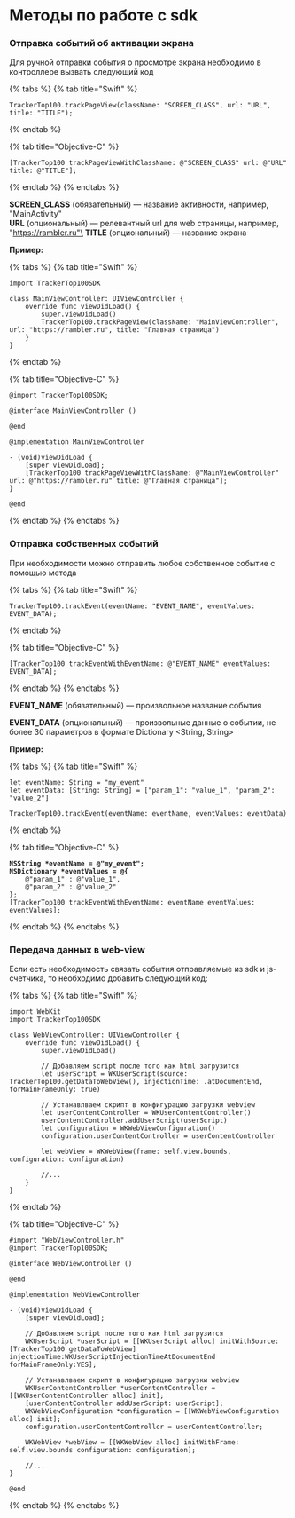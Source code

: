 # Методы по работе с sdk

### Отправка событий об активации экрана

Для ручной отправки события о просмотре экрана необходимо в контроллере вызвать следующий код

{% tabs %}
{% tab title="Swift" %}
```
TrackerTop100.trackPageView(className: "SCREEN_CLASS", url: "URL", title: "TITLE");
```
{% endtab %}

{% tab title="Objective-C" %}
```
[TrackerTop100 trackPageViewWithClassName: @"SCREEN_CLASS" url: @"URL" title: @"TITLE"];
```
{% endtab %}
{% endtabs %}

**SCREEN\_CLASS** (обязательный) — название активности, например, "MainActivity"\
**URL** (опциональный) — релевантный url для web страницы, например, "https://rambler.ru"\
**TITLE** (опциональный) — название экрана

**Пример:**

{% tabs %}
{% tab title="Swift" %}
```
import TrackerTop100SDK

class MainViewController: UIViewController {
    override func viewDidLoad() {
        super.viewDidLoad()
        TrackerTop100.trackPageView(className: "MainViewController", url: "https://rambler.ru", title: "Главная страница")
    }
}
```
{% endtab %}

{% tab title="Objective-C" %}
```
@import TrackerTop100SDK;

@interface MainViewController ()

@end

@implementation MainViewController

- (void)viewDidLoad {
    [super viewDidLoad];
    [TrackerTop100 trackPageViewWithClassName: @"MainViewController" url: @"https://rambler.ru" title: @"Главная страница"];
}

@end

```
{% endtab %}
{% endtabs %}

### Отправка собственных событий

При необходимости можно отправить любое собственное событие с помощью метода

{% tabs %}
{% tab title="Swift" %}
```
TrackerTop100.trackEvent(eventName: "EVENT_NAME", eventValues: EVENT_DATA);
```
{% endtab %}

{% tab title="Objective-C" %}
```
[TrackerTop100 trackEventWithEventName: @"EVENT_NAME" eventValues: EVENT_DATA];
```
{% endtab %}
{% endtabs %}

**EVENT\_NAME** (обязательный) — произвольное название события

**EVENT\_DATA** (опциональный) — произвольные данные о событии, не более 30 параметров в формате Dictionary \<String, String>

**Пример:**

{% tabs %}
{% tab title="Swift" %}
```
let eventName: String = "my_event"
let eventData: [String: String] = ["param_1": "value_1", "param_2": "value_2"]

TrackerTop100.trackEvent(eventName: eventName, eventValues: eventData)
```
{% endtab %}

{% tab title="Objective-C" %}
<pre><code><strong>NSString *eventName = @"my_event";
</strong><strong>NSDictionary *eventValues = @{
</strong>    @"param_1" : @"value_1",
    @"param_2" : @"value_2"
};
[TrackerTop100 trackEventWithEventName: eventName eventValues: eventValues];</code></pre>
{% endtab %}
{% endtabs %}

### Передача данных в web-view

Если есть необходимость связать события отправляемые из sdk и js-счетчика, то необходимо добавить следующий код:

{% tabs %}
{% tab title="Swift" %}
```
import WebKit
import TrackerTop100SDK

class WebViewController: UIViewController {
    override func viewDidLoad() {
        super.viewDidLoad()
        
        // Добавляем script после того как html загрузится
        let userScript = WKUserScript(source: TrackerTop100.getDataToWebView(), injectionTime: .atDocumentEnd, forMainFrameOnly: true)
        
        // Устанавлваем скрипт в конфигурацию загрузки webview
        let userContentController = WKUserContentController()
        userContentController.addUserScript(userScript)
        let configuration = WKWebViewConfiguration()
        configuration.userContentController = userContentController
        
        let webView = WKWebView(frame: self.view.bounds, configuration: configuration)
        
        //...
    }
}
```
{% endtab %}

{% tab title="Objective-C" %}
```
#import "WebViewController.h"
@import TrackerTop100SDK;

@interface WebViewController ()

@end

@implementation WebViewController

- (void)viewDidLoad {
    [super viewDidLoad];
    
    // Добавляем script после того как html загрузится
    WKUserScript *userScript = [[WKUserScript alloc] initWithSource: [TrackerTop100 getDataToWebView] injectionTime:WKUserScriptInjectionTimeAtDocumentEnd forMainFrameOnly:YES];
    
    // Устанавлваем скрипт в конфигурацию загрузки webview
    WKUserContentController *userContentController = [[WKUserContentController alloc] init];
    [userContentController addUserScript: userScript];
    WKWebViewConfiguration *configuration = [[WKWebViewConfiguration alloc] init];
    configuration.userContentController = userContentController;
    
    WKWebView *webView = [[WKWebView alloc] initWithFrame: self.view.bounds configuration: configuration];
    
    //...
}

@end
```
{% endtab %}
{% endtabs %}

